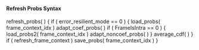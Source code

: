 #### Refresh Probs Syntax

<div class="syntax">
refresh_probs( ) {
    if ( error_resilient_mode == 0 ) {
        load_probs( frame_context_idx )
        adapt_coef_probs( )
        if ( FrameIsIntra == 0 ) {
            load_probs2( frame_context_idx )
            adapt_noncoef_probs( )
        }
        average_cdf( )
    }
    if ( refresh_frame_context )
        save_probs( frame_context_idx )
}
</div>
